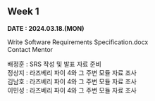 ## Week 1   
**DATE : 2024.03.18.(MON)**   

Write Software Requirements Specification.docx   
Contact Mentor

배정훈 : SRS 작성 및 발표 자료 준비   
정상지 : 라즈베리 파이 4와 그 주변 모듈 자료 조사   
김남호 : 라즈베리 파이 4와 그 주변 모듈 자료 조사   
이민성 : 라즈베리 파이 4와 그 주변 모듈 자료 조사   